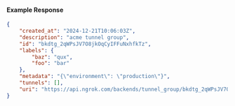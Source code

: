 <!-- Code generated for API Clients. DO NOT EDIT. -->

#### Example Response

```json
{
	"created_at": "2024-12-21T10:06:03Z",
	"description": "acme tunnel group",
	"id": "bkdtg_2qWPsJV7O8jkOqCyIFFuNxhfkTz",
	"labels": {
		"baz": "qux",
		"foo": "bar"
	},
	"metadata": "{\"environment\": \"production\"}",
	"tunnels": [],
	"uri": "https://api.ngrok.com/backends/tunnel_group/bkdtg_2qWPsJV7O8jkOqCyIFFuNxhfkTz"
}
```
